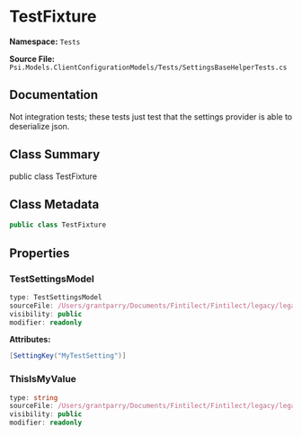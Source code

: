 # TestFixture

**Namespace:** `Tests`

**Source File:** `Psi.Models.ClientConfigurationModels/Tests/SettingsBaseHelperTests.cs`

## Documentation

Not integration tests; these tests just test that the settings provider is able to deserialize json.

## Class Summary

public class TestFixture

## Class Metadata

```typescript
public class TestFixture
```

## Properties

### TestSettingsModel

```typescript
type: TestSettingsModel
sourceFile: /Users/grantparry/Documents/Fintilect/Fintilect/legacy/legacy-apis/Psi.Models.ClientConfigurationModels/Tests/SettingsBaseHelperTests.cs
visibility: public
modifier: readonly
```

**Attributes:**
```csharp
[SettingKey("MyTestSetting")]
```

### ThisIsMyValue

```typescript
type: string
sourceFile: /Users/grantparry/Documents/Fintilect/Fintilect/legacy/legacy-apis/Psi.Models.ClientConfigurationModels/Tests/SettingsBaseHelperTests.cs
visibility: public
modifier: readonly
```
